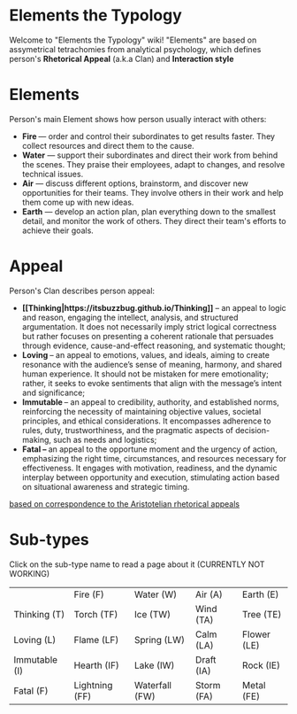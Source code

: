# Elements the Typology
Welcome to "Elements the Typology" wiki!
"Elements" are based on assymetrical tetrachomies from analytical psychology, which defines person's <b>Rhetorical Appeal</b> (a.k.a Clan) and <b>Interaction style</b>

<h1> Elements </h1>
Person's main Element shows how person usually interact with others:
<ul> <li><b> Fire </b> — order and control their subordinates to get results faster. They collect resources and direct them to the cause. </li> <li> <b>Water</b> —  support their subordinates and direct their work from behind the scenes. They praise their employees, adapt to changes, and resolve technical issues. </li> <li> <b>Air</b> — discuss different options, brainstorm, and discover new opportunities for their teams. They involve others in their work and help them come up with new ideas. </li> <li> <b>Earth</b> —  develop an action plan, plan everything down to the smallest detail, and monitor the work of others. They direct their team's efforts to achieve their goals. </li>  </ul>
<h1> Appeal </h1>
Person's Clan describes person appeal:
<ul> <li><b>[[Thinking|https://itsbuzzbug.github.io/Thinking]]</b>  – an appeal to logic and reason, engaging the intellect, analysis, and structured argumentation. It does not necessarily imply strict logical correctness but rather focuses on presenting a coherent rationale that persuades through evidence, cause-and-effect reasoning, and systematic thought; </li> <li> <b>Loving </b> – an appeal to emotions, values, and ideals, aiming to create resonance with the audience’s sense of meaning, harmony, and shared human experience. It should not be mistaken for mere emotionality; rather, it seeks to evoke sentiments that align with the message’s intent and significance; </li> <li> <b>Immutable </b>– an appeal to credibility, authority, and established norms, reinforcing the necessity of maintaining objective values, societal principles, and ethical considerations. It encompasses adherence to rules, duty, trustworthiness, and the pragmatic aspects of decision-making, such as needs and logistics; </li> <li> <b>Fatal  – </b>  an appeal to the opportune moment and the urgency of action, emphasizing the right time, circumstances, and resources necessary for effectiveness. It engages with motivation, readiness, and the dynamic interplay between opportunity and execution, stimulating action based on situational awareness and strategic timing. </li>  </ul>

<u>based on correspondence to the Aristotelian rhetorical appeals</u>

<h1>Sub-types</h1>

Click on the sub-type name to read a page about it (CURRENTLY NOT WORKING)
<table><tbody>
  <tr>
    <td></td>
    <td>Fire (F)</td>
    <td>Water (W)</td>
    <td>Air (A)</td>
    <td>Earth (E)</td>
  </tr>
  <tr>
    <td>Thinking (T)</td>
    <td>Torch (TF) </td>
    <td>Ice (TW)</td>
    <td>Wind (TA) </td>
    <td>  Tree (TE)</td>
  </tr>
  <tr>
    <td>Loving (L)</td>
    <td>Flame (LF)</td>
    <td>Spring (LW)</td>
    <td>Calm (LA)</td>
    <td>Flower (LE)</td>
  </tr>
  <tr>
    <td>Immutable (I)</td>
    <td>Hearth (IF)</td>
    <td>Lake (IW)</td>
    <td>Draft (IA)</td>
    <td>Rock (IE)</td>
  </tr>
  <tr>
    <td>Fatal (F)</td>
    <td>Lightning (FF)</td>
    <td>Waterfall (FW)</td>
    <td>Storm (FA)</td>
    <td>Metal (FE)</td>
  </tr>
</tbody>
</table>


